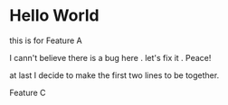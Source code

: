# Hello World


this is for Feature A

I cann't believe there is a bug here . let's fix it . Peace!

at last I decide to make the first two lines to be together.

Feature C
